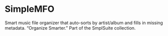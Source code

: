 # SimpleMFO
Smart music file organizer that auto-sorts by artist/album and fills in missing metadata. “Organize Smarter.” Part of the SmplSuite collection.

